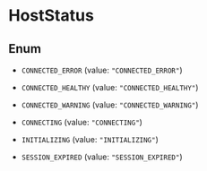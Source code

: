 

# HostStatus

## Enum


* `CONNECTED_ERROR` (value: `"CONNECTED_ERROR"`)

* `CONNECTED_HEALTHY` (value: `"CONNECTED_HEALTHY"`)

* `CONNECTED_WARNING` (value: `"CONNECTED_WARNING"`)

* `CONNECTING` (value: `"CONNECTING"`)

* `INITIALIZING` (value: `"INITIALIZING"`)

* `SESSION_EXPIRED` (value: `"SESSION_EXPIRED"`)



